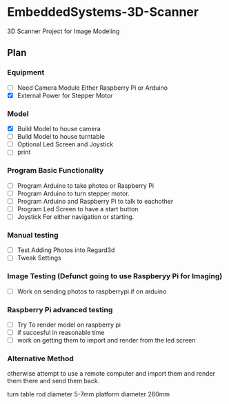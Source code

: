 # EmbeddedSystems-3D-Scanner
3D Scanner Project for Image Modeling

## Plan

### Equipment
- [ ] Need Camera Module Either Raspberry Pi or Arduino
- [x] External Power for Stepper Motor

### Model
- [x] Build Model to house camera
- [ ] Build Model to house turntable
- [ ] Optional Led Screen and Joystick 
- [ ] print

### Program Basic Functionality
- [ ] Program Arduino to take photos or Raspberry Pi
- [ ] Program Arduino to turn stepper motor.
- [ ] Program Arduino and Raspberry Pi to talk to eachother
- [ ] Program Led Screen to have a start button
- [ ] Joystick For either navigation or starting.

### Manual testing
- [ ] Test Adding Photos into Regard3d
- [ ] Tweak Settings

### Image Testing (Defunct going to use Raspberyy Pi for Imaging)
- [ ] Work on sending photos to raspberrypi if on arduino

### Raspberry Pi advanced testing
- [ ] Try To render model on raspberry pi 
- [ ] if succesful in reasonable time
- [ ] work on getting them to import and render from the led screen

### Alternative Method
otherwise attempt to use a remote computer and import them and render them there
and send them back.



turn table 
rod diameter 5-7mm
platform diameter 260mm
